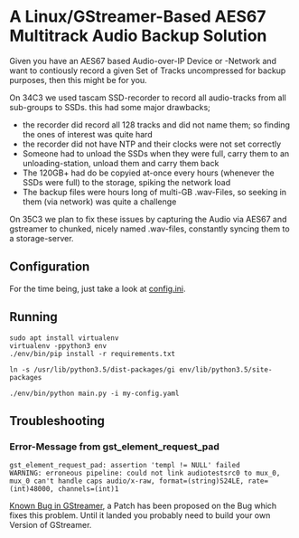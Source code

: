 # A Linux/GStreamer-Based AES67 Multitrack Audio Backup Solution
Given you have an AES67 based Audio-over-IP Device or -Network and want to contiously record a given Set of Tracks uncompressed for backup purposes, then this might be for you.

On 34C3 we used tascam SSD-recorder to record all audio-tracks from all sub-groups to SSDs. this had some major drawbacks;
 * the recorder did record all 128 tracks and did not name them; so finding the ones of interest was quite hard
 * the recorder did not have NTP and their clocks were not set correctly
 * Someone had to unload the SSDs when they were full, carry them to an unloading-station, unload them and carry them back
 * The 120GB+ had do be copyied at-once every hours (whenever the SSDs were full) to the storage, spiking the network load
 * The backup files were hours long of multi-GB .wav-Files, so seeking in them (via network) was quite a challenge

On 35C3 we plan to fix these issues by capturing the Audio via AES67 and gstreamer to chunked, nicely named .wav-files, constantly syncing them to a storage-server.

## Configuration
For the time being, just take a look at [config.ini](config.ini).

## Running
```
sudo apt install virtualenv
virtualenv -ppython3 env
./env/bin/pip install -r requirements.txt

ln -s /usr/lib/python3.5/dist-packages/gi env/lib/python3.5/site-packages

./env/bin/python main.py -i my-config.yaml
```

## Troubleshooting
### Error-Message from gst_element_request_pad
```
gst_element_request_pad: assertion 'templ != NULL' failed
WARNING: erroneous pipeline: could not link audiotestsrc0 to mux_0, mux_0 can't handle caps audio/x-raw, format=(string)S24LE, rate=(int)48000, channels=(int)1
```

[Known Bug in GStreamer](https://bugzilla.gnome.org/show_bug.cgi?id=797241), a Patch has been proposed on the Bug which fixes this problem. Until it landed you probably need to build your own Version of GStreamer.
